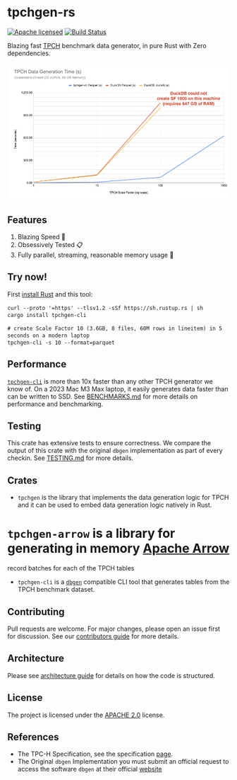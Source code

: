 # tpchgen-rs

[![Apache licensed][license-badge]][license-url]
[![Build Status][actions-badge]][actions-url]

[license-badge]: https://img.shields.io/badge/license-Apache%20v2-blue.svg
[license-url]: https://github.com/clflushopt/tpchgen-rs/blob/main/LICENSE
[actions-badge]: https://github.com/clflushopt/tpchgen-rs/actions/workflows/rust.yml/badge.svg
[actions-url]: https://github.com/clflushopt/tpchgen-rs/actions?query=branch%3Amain

Blazing fast [TPCH] benchmark data generator, in pure Rust with Zero dependencies.

[TPCH]: https://www.tpc.org/tpch/

![Parquet Generation Performance](parquet-performance.png)

## Features
1. Blazing Speed 🚀
2. Obsessively Tested 📋
3. Fully parallel, streaming, reasonable memory usage 🧠

## Try  now!
First [install Rust](https://www.rust-lang.org/tools/install) and this tool:

```shell
curl --proto '=https' --tlsv1.2 -sSf https://sh.rustup.rs | sh
cargo install tpchgen-cli
```

```shell
# create Scale Factor 10 (3.6GB, 8 files, 60M rows in lineitem) in 5 seconds on a modern laptop
tpchgen-cli -s 10 --format=parquet
```

## Performance

[`tpchgen-cli`](tpchgen-cli/README.md) is more than 10x faster than any other
TPCH generator we know of. On a 2023 Mac M3 Max laptop, it easily generates data
faster than can be written to SSD. See [BENCHMARKS.md](benchmarks/BENCHMARKS.md)
for more details on performance and benchmarking.

## Testing

This crate has extensive tests to ensure correctness. We compare the output of
this crate with the original `dbgen` implementation as part of every checkin.
See [TESTING.md](TESTING.md) for more details.

## Crates

* `tpchgen` is the library that implements the data generation logic for TPCH
  and it can be used to embed data generation logic natively in Rust.
  
# `tpchgen-arrow` is a library for generating in memory [Apache Arrow] 
  record batches for each of the TPCH tables

* `tpchgen-cli` is a [`dbgen`](https://github.com/databricks/tpch-dbgen)
  compatible CLI tool that generates tables from the TPCH benchmark dataset.

[Apache Arrow]: https://arrow.apache.org/

## Contributing

Pull requests are welcome. For major changes, please open an issue first for
discussion. See our [contributors guide](CONTRIBUTING.md) for more details.

## Architecture

Please see [architecture guide](ARCHITECTURE.md) for details on how the code
is structured.

## License

The project is licensed under the [APACHE 2.0](LICENSE) license.

## References

- The TPC-H Specification, see the specification [page](https://www.tpc.org/tpc_documents_current_versions/current_specifications5.asp).
- The Original `dbgen` Implementation you must submit an official request to access the software `dbgen` at their official [website](https://www.tpc.org/tpch/)
